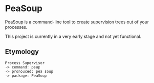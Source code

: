 # PeaSoup

PeaSoup is a command-line tool to create supervision trees out of your
processes.

This project is currently in a very early stage and not yet functional.

## Etymology

```
Process Supervisor
-> command: psup
-> pronouced: pea soup
-> package: PeaSoup
```